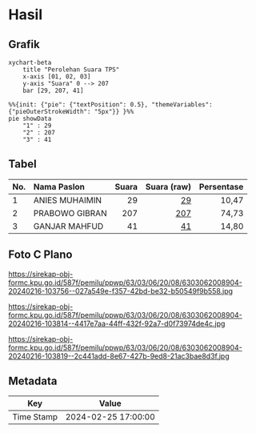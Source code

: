 # Hasil

## Grafik

```mermaid
xychart-beta
    title "Perolehan Suara TPS"
    x-axis [01, 02, 03]
    y-axis "Suara" 0 --> 207
    bar [29, 207, 41]
```

```mermaid
%%{init: {"pie": {"textPosition": 0.5}, "themeVariables": {"pieOuterStrokeWidth": "5px"}} }%%
pie showData
    "1" : 29
    "2" : 207
    "3" : 41
```

## Tabel

| No. | Nama Paslon    | Suara | Suara (raw) | Persentase |
|:--- |:-------------- | -----:| -----------:| ----------:|
| 1   | ANIES MUHAIMIN | 29    | [29][p-1]   | 10,47      |
| 2   | PRABOWO GIBRAN | 207   | [207][p-2]  | 74,73      |
| 3   | GANJAR MAHFUD  | 41    | [41][p-3]   | 14,80      |


[p-1]: https://github.com/gigit-pemilu/pemilu-2024/blob/main/pilpres/hitung-suara/sub/63-kalimantan-selatan/sub/03-banjar/sub/06-karang-intan/sub/2008-lihung/sub/904-tps/sub/paslon-1.txt
[p-2]: https://github.com/gigit-pemilu/pemilu-2024/blob/main/pilpres/hitung-suara/sub/63-kalimantan-selatan/sub/03-banjar/sub/06-karang-intan/sub/2008-lihung/sub/904-tps/sub/paslon-2.txt
[p-3]: https://github.com/gigit-pemilu/pemilu-2024/blob/main/pilpres/hitung-suara/sub/63-kalimantan-selatan/sub/03-banjar/sub/06-karang-intan/sub/2008-lihung/sub/904-tps/sub/paslon-3.txt

## Foto C Plano

https://sirekap-obj-formc.kpu.go.id/587f/pemilu/ppwp/63/03/06/20/08/6303062008904-20240216-103756--027a549e-f357-42bd-be32-b50549f9b558.jpg

https://sirekap-obj-formc.kpu.go.id/587f/pemilu/ppwp/63/03/06/20/08/6303062008904-20240216-103814--4417e7aa-44ff-432f-92a7-d0f73974de4c.jpg

https://sirekap-obj-formc.kpu.go.id/587f/pemilu/ppwp/63/03/06/20/08/6303062008904-20240216-103819--2c441add-8e67-427b-9ed8-21ac3bae8d3f.jpg


## Metadata

| Key        | Value               |
| ---------- | ------------------- |
| Time Stamp | 2024-02-25 17:00:00 |



